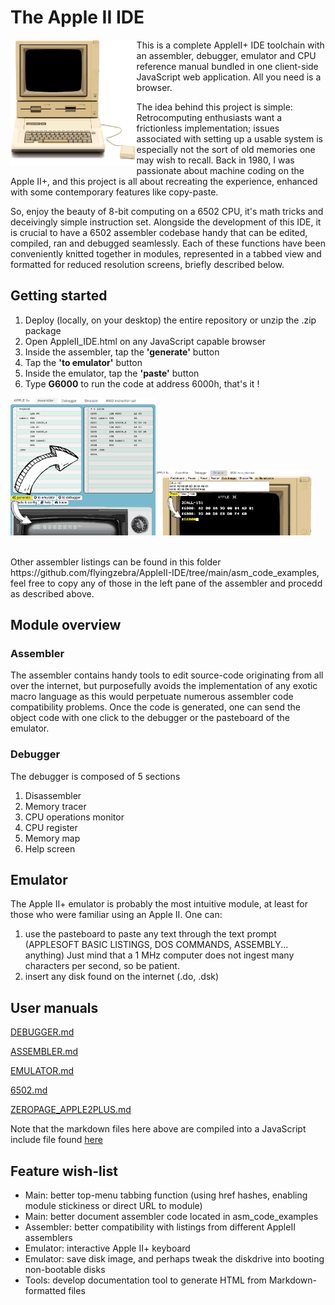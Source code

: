 # The Apple II IDE

<img src="/res/appleIIplus_bck_650.png?raw=true" width=40% align="left" />

This is a complete AppleII+ IDE toolchain with an assembler, debugger, emulator and CPU reference manual bundled in one client-side JavaScript web application.  All you need is a browser.

The idea behind this project is simple: Retrocomputing enthusiasts want a frictionless implementation; issues associated with setting up a usable system is especially not the sort of old memories one may wish to recall.  Back in 1980, I was passionate about machine coding on the Apple II+, and this project is all about recreating the experience, enhanced with some contemporary features like copy-paste.

So, enjoy the beauty of 8-bit computing on a 6502 CPU, it's math tricks and deceivingly simple instruction set.  Alongside the development of this IDE, it is crucial to have a 6502 assembler codebase handy that can be edited, compiled, ran and debugged seamlessly.  Each of these functions have been conveniently knitted together in modules, represented in a tabbed view and formatted for reduced resolution screens, briefly described below.

## Getting started

1) Deploy (locally, on your desktop) the entire repository or unzip the .zip package
2) Open AppleII_IDE.html on any JavaScript capable browser
3) Inside the assembler, tap the **'generate'** button
4) Tap the **'to emulator'** button
5) Inside the emulator, tap the **'paste'** button
6) Type **G6000** to run the code at address 6000h, that's it !

<img src="/res/Start_Step1.png?raw=true" width=46% /><img src="/res/Start_Step2.png?raw=true" width=50% />

<br>
Other assembler listings can be found in this folder https://github.com/flyingzebra/AppleII-IDE/tree/main/asm_code_examples, feel free to copy any of those in the left pane of the assembler and procedd as described above.

## Module overview

### Assembler

The assembler contains handy tools to edit source-code originating from all over the internet, but purposefully avoids the implementation of any exotic macro language as this would perpetuate numerous assembler code compatibility problems.  Once the code is generated, one can send the object code with one click to the debugger or the pasteboard of the emulator.

### Debugger

The debugger is composed of 5 sections
1) Disassembler
2) Memory tracer
3) CPU operations monitor
4) CPU register
5) Memory map
6) Help screen

## Emulator

The Apple II+ emulator is probably the most intuitive module, at least for those who were familiar using an Apple II.
One can:
1) use the pasteboard to paste any text through the text prompt (APPLESOFT BASIC LISTINGS, DOS COMMANDS, ASSEMBLY... anything)   Just mind that a 1 MHz computer does not ingest many characters per second, so be patient.
2) insert any disk found on the internet (.do, .dsk)

## User manuals

[DEBUGGER.md](https://github.com/flyingzebra/AppleII-IDE/blob/main/docs/DEBUGGER.md)

[ASSEMBLER.md](https://github.com/flyingzebra/AppleII-IDE/blob/main/docs/ASSEMBLER.md)

[EMULATOR.md](https://github.com/RetroAppleJS/AppleII-IDE/blob/main/docs/EMULATOR.MD)

[6502.md](https://github.com/flyingzebra/AppleII-IDE/blob/main/docs/6502.md)

[ZEROPAGE_APPLE2PLUS.md](https://github.com/flyingzebra/AppleII-IDE/blob/main/docs/ZEROPAGE_APPLE2PLUS.md)

Note that the markdown files here above are compiled into a JavaScript include file found [here](https://github.com/flyingzebra/AppleII-IDE/tree/main/docs)

## Feature wish-list

- Main: better top-menu tabbing function (using href hashes, enabling module stickiness or direct URL to module)
- Main: better document assembler code located in asm_code_examples
- Assembler: better compatibility with listings from different AppleII assemblers
- Emulator: interactive Apple II+ keyboard
- Emulator: save disk image, and perhaps tweak the diskdrive into booting non-bootable disks
- Tools: develop documentation tool to generate HTML from Markdown-formatted files
